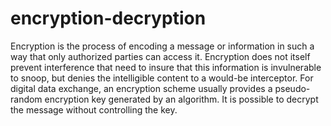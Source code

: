 # encryption-decryption

Encryption is the process of encoding a message or
information in such a way that only authorized parties
can access it. Encryption does not itself prevent
interference that need to insure that this information
is invulnerable to snoop, but denies the intelligible
content to a would-be interceptor. For digital data
exchange, an encryption scheme usually provides
a pseudo-random encryption key generated by an
algorithm. It is possible to decrypt the message
without controlling the key.
